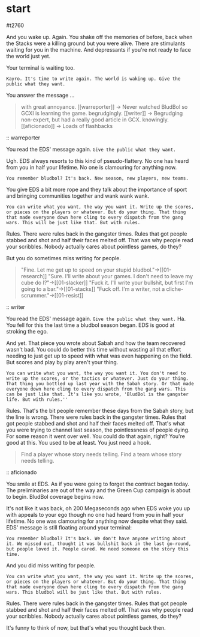 # start

#t2760

And you wake up. Again. You shake off the memories of before, back when the Stacks were a killing ground but you were alive. There are stimulants waiting for you in the machine. And depressants if you're not ready to face the world just yet.

Your terminal is waiting too. 

`Kayro. It's time to write again. The world is waking up. Give the public what they want.`

You answer the message ...

> with great annoyance. [[warreporter]] -> Never watched BludBol so GCXI is learning the game.
> begrudgingly. [[writer]] -> Begrudging non-expert, but had a really good article in GCX.
> knowingly. [[aficionado]] -> Loads of flashbacks

:: warreporter

You read the EDS' message again. `Give the public what they want.` 

Ugh. EDS always resorts to this kind of pseudo-flattery. No one has heard from you in half your lifetime. No one is clamouring for anything now.

`You remember bludbol? It's back. New season, new players, new teams.`

You give EDS a bit more rope and they talk about the importance of sport and bringing communities together and wank wank wank.

`You can write what you want, the way you want it. Write up the scores, or pieces on the players or whatever. But do your thing. That thing that made everyone down here cling to every dispatch from the gang wars. This will be just like that. But with rules.`

Rules. There were rules back in the gangster times. Rules that got people stabbed and shot and half their faces melted off. That was why people read your scribbles. Nobody actually cares about pointless games, do they?

But you do sometimes miss writing for people.

> "Fine. Let me get up to speed on your stupid bludbol."->[[01-research]]
> "Sure. I'll write about your games. I don't need to leave my cube do I?"->[[01-slacker]]
> "Fuck it. I'll write your bullshit, but first I'm going to a bar."->[[01-stacks]]
> "Fuck off. I'm a writer, not a cliche-scrummer."->[[01-resist]]

:: writer

You read the EDS' message again. `Give the public what they want.` Ha. You fell for this the last time a bludbol season began. EDS is good at stroking the ego.

And yet. That piece you wrote about Sabah and how the team recovered wasn't bad. You could do better this time without wasting all that effort needing to just get up to speed with what was even happening on the field. But scores and play by play aren't your thing.

`You can write what you want, the way you want it. You don't need to write up the scores, or the tactics or whatever. Just do your thing. That thing you bottled up last year with the Sabah story. Or that made everyone down here cling to every dispatch from the gang wars. This can be just like that. It's like you wrote, 'BludBol is the gangster life. But with rules.''`

Rules. That's the bit people remember these days from the Sabah story, but the line is wrong. There were rules back in the gangster times. Rules that got people stabbed and shot and half their faces melted off. That's what you were trying to channel last season, the pointlessness of people dying. For some reason it went over well. You could do that again, right? You're good at this. You used to be at least. You just need a hook.

> Find a player whose story needs telling.
> Find a team whose story needs telling.

:: aficionado

You smile at EDS. As if you were going to forget the contract began today. The preliminaries are out of the way and the Green Cup campaign is about to begin. BludBol coverage begins now. 

It's not like it was back, oh 200 Megaseconds ago when EDS woke you up with appeals to your ego though no one had heard from you in half your lifetime. No one was clamouring for anything now despite what they said. EDS' message is still floating around your terminal:

`You remember bludbol? It's back. We don't have anyone writing about it. We missed out, thought it was bullshit back in the last go-round, but people loved it. People cared. We need someone on the story this time.`

And you did miss writing for people.

`You can write what you want, the way you want it. Write up the scores, or pieces on the players or whatever. But do your thing. That thing that made everyone down here cling to every dispatch from the gang wars. This bludbol will be just like that. But with rules.`

Rules. There were rules back in the gangster times. Rules that got people stabbed and shot and half their faces melted off. That was why people read your scribbles. Nobody actually cares about pointless games, do they?

It's funny to think of now, but that's what you thought back then.